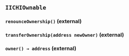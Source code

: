 ## `IICHIOwnable`






### `renounceOwnership()` (external)





### `transferOwnership(address newOwner)` (external)





### `owner() → address` (external)






